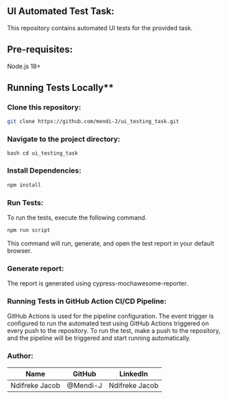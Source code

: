 ## UI Automated Test Task:

This repository contains automated UI tests for the provided task.

## Pre-requisites:

Node.js 18+

## Running Tests Locally\*\*

### Clone this repository:

```bash
git clone https://github.com/mendi-J/ui_testing_task.git
```

### Navigate to the project directory:

`bash cd ui_testing_task `

### Install Dependencies:

```bash
npm install
```

### Run Tests:

To run the tests, execute the following command.

```bash
npm run script
```

This command will run, generate, and open the test report in your default browser.

### Generate report:

The report is generated using cypress-mochawesome-reporter.

### Running Tests in GitHub Action CI/CD Pipeline:

GitHub Actions is used for the pipeline configuration. The event trigger is configured to run the automated test using GitHub Actions triggered on every push to the repository.
To run the test, make a push to the repository, and the pipeline will be triggered and start running automatically.

### Author:

| Name           | GitHub   | LinkedIn       |
| -------------- | -------- | -------------- |
| Ndifreke Jacob | @Mendi-J | Ndifreke Jacob |
